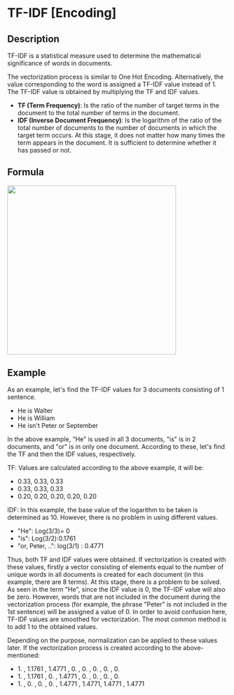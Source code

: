 # TF-IDF [Encoding]

## Description

TF-IDF is a statistical measure used to determine the mathematical significance of words in documents.

The vectorization process is similar to One Hot Encoding.
Alternatively, the value corresponding to the word is assigned a TF-IDF value instead of 1.
The TF-IDF value is obtained by multiplying the TF and IDF values.

- **TF (Term Frequency)**: Is the ratio of the number of target terms in the document to the total number of terms in the document.
- **IDF (Inverse Document Frequency)**: Is the logarithm of the ratio of the total number of documents to the number of documents in which the target term occurs. At this stage, it does not matter how many times the term appears in the document. It is sufficient to determine whether it has passed or not.

## Formula

<img src="image1.png" style="width:4.00854in" />

## Example

As an example, let's find the TF-IDF values for 3 documents consisting of 1 sentence.

- He is Walter
- He is William
- He isn't Peter or September

In the above example, "He" is used in all 3 documents, "is" is in 2 documents, and "or" is in only one document.
According to these, let's find the TF and then the IDF values, respectively.

TF: Values are calculated according to the above example, it will be:

- 0.33, 0.33, 0.33
- 0.33, 0.33, 0.33
- 0.20, 0.20, 0.20, 0.20, 0.20

IDF: In this example, the base value of the logarithm to be taken is determined as 10.
However, there is no problem in using different values.

- "He": Log(3/3)= 0
- "is": Log(3/2):0.1761
- "or, Peter, ..": log(3/1) : 0.4771

Thus, both TF and IDF values were obtained.
If vectorization is created with these values, firstly a vector consisting of elements equal to the number of unique words in all documents is created for each document (in this example, there are 8 terms).
At this stage, there is a problem to be solved.
As seen in the term "He", since the IDF value is 0, the TF-IDF value will also be zero.
However, words that are not included in the document during the vectorization process (for example, the phrase "Peter" is not included in the 1st sentence) will be assigned a value of 0.
In order to avoid confusion here, TF-IDF values are smoothed for vectorization.
The most common method is to add 1 to the obtained values.

Depending on the purpose, normalization can be applied to these values later.
If the vectorization process is created according to the above-mentioned:

- 1\. , 1.1761 , 1.4771 , 0. , 0. , 0. , 0. , 0.
- 1\. , 1.1761 , 0. , 1.4771 , 0. , 0. , 0. , 0.
- 1\. , 0. , 0. , 0. , 1.4771 , 1.4771, 1.4771 , 1.4771
